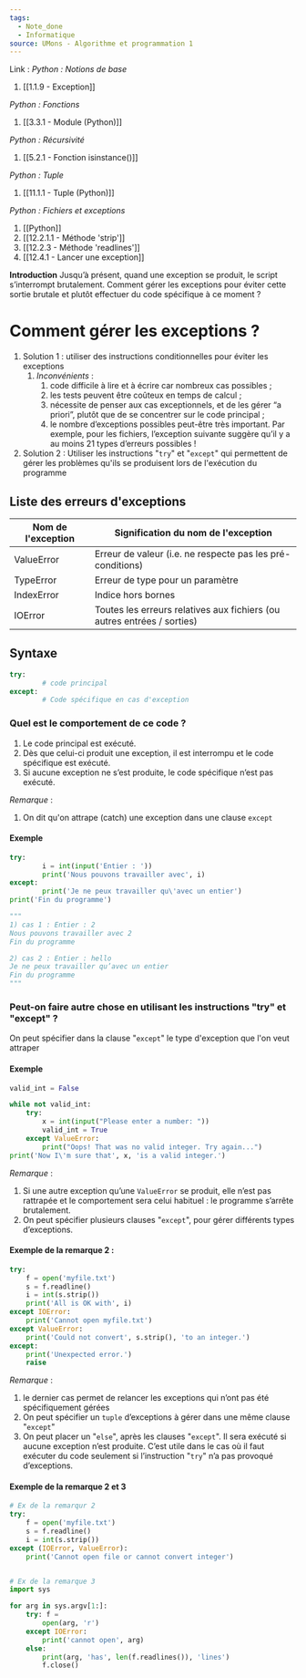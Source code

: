 ```yaml
---
tags:
  - Note_done
  - Informatique
source: UMons - Algorithme et programmation 1
---
```


Link :
_Python : Notions de base_
1. [[1.1.9 - Exception]]

_Python : Fonctions_
1. [[3.3.1 - Module (Python)]]

_Python : Récursivité_
1. [[5.2.1 - Fonction isinstance()]]

_Python : Tuple_
1. [[11.1.1 - Tuple (Python)]]

_Python : Fichiers et exceptions_
1. [[Python]]
2. [[12.2.1.1 - Méthode 'strip']]
3. [[12.2.3 - Méthode 'readlines']]
4. [[12.4.1 - Lancer une exception]]

**Introduction**
Jusqu’à présent, quand une exception se produit, le script s’interrompt brutalement. Comment gérer les exceptions pour éviter cette sortie brutale et plutôt effectuer du code spécifique à ce moment ?
# Comment gérer les exceptions ?
1. Solution 1 : utiliser des instructions conditionnelles pour éviter les exceptions
	1. _Inconvénients_ :
		1. code difficile à lire et à écrire car nombreux cas possibles ; 
		2. les tests peuvent être coûteux en temps de calcul ; 
		3. nécessite de penser aux cas exceptionnels, et de les gérer “a priori”, plutôt que de se concentrer sur le code principal ; 
		4. le nombre d’exceptions possibles peut-être très important. Par exemple, pour les fichiers, l’exception suivante suggère qu’il y a au moins 21 types d’erreurs possibles !
2. Solution 2 : Utiliser les instructions "`try`" et "`except`" qui permettent de gérer les problèmes qu'ils se produisent lors de l'exécution du programme

## Liste des erreurs d'exceptions
| Nom de l'exception | Signification du nom de l'exception                                     |
| ------------------ | ----------------------------------------------------------------------- |
| ValueError         | Erreur de valeur (i.e. ne respecte pas les pré-conditions)              |
| TypeError          | Erreur de type pour un paramètre                                        |
| IndexError         | Indice hors bornes                                                      |
| IOError            | Toutes les erreurs relatives aux fichiers (ou autres entrées / sorties) |

## Syntaxe
```python
try:
		# code principal
except:
		# Code spécifique en cas d'exception
```

### Quel est le comportement de ce code ?
1. Le code principal est exécuté. 
2. Dès que celui-ci produit une exception, il est interrompu et le code spécifique est exécuté. 
3. Si aucune exception ne s’est produite, le code spécifique n’est pas exécuté.

_Remarque_ :
1. On dit qu'on attrape (catch) une exception dans une clause `except`

#### Exemple
```python
try: 
		i = int(input('Entier : ')) 
		print('Nous pouvons travailler avec', i) 
except: 
		print('Je ne peux travailler qu\'avec un entier') 
print('Fin du programme')

"""
1) cas 1 : Entier : 2 
Nous pouvons travailler avec 2 
Fin du programme

2) cas 2 : Entier : hello 
Je ne peux travailler qu’avec un entier 
Fin du programme
"""
```

### Peut-on faire autre chose en utilisant les instructions "try" et "except" ?
On peut spécifier dans la clause "`except`" le type d'exception que l'on veut attraper

#### Exemple
```python
valid_int = False 

while not valid_int: 
	try: 
		x = int(input("Please enter a number: ")) 
		valid_int = True 
	except ValueError: 
		print("Oops! That was no valid integer. Try again...") 
print('Now I\'m sure that', x, 'is a valid integer.')
```

_Remarque_ :
1. Si une autre exception qu’une `ValueError` se produit, elle n’est pas rattrapée et le comportement sera celui habituel : le programme s’arrête brutalement.
2. On peut spécifier plusieurs clauses "`except`", pour gérer différents types d’exceptions.


#### Exemple de la remarque 2 : 
```python
try: 
	f = open('myfile.txt') 
	s = f.readline() 
	i = int(s.strip()) 
	print('All is OK with', i) 
except IOError: 
	print('Cannot open myfile.txt') 
except ValueError: 
	print('Could not convert', s.strip(), 'to an integer.') 
except: 
	print('Unexpected error.') 
	raise
```
_Remarque_ :
1. le dernier cas permet de relancer les exceptions qui n’ont pas été spécifiquement gérées
2. On peut spécifier un `tuple` d’exceptions à gérer dans une même clause "`except`"
3. On peut placer un "`else`", après les clauses "`except`". Il sera exécuté si aucune exception n’est produite. C’est utile dans le cas où il faut exécuter du code seulement si l’instruction "`try`" n’a pas provoqué d’exceptions.

#### Exemple de la remarque 2 et 3
```python
# Ex de la remarqur 2
try: 
	f = open('myfile.txt') 
	s = f.readline() 
	i = int(s.strip()) 
except (IOError, ValueError): 
	print('Cannot open file or cannot convert integer')


# Ex de la remarque 3
import sys 

for arg in sys.argv[1:]: 
	try: f = 
		open(arg, 'r') 
	except IOError: 
		print('cannot open', arg) 
	else: 
		print(arg, 'has', len(f.readlines()), 'lines') 
		f.close()
```